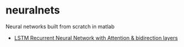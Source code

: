 # neuralnets
 Neural networks built from scratch in matlab

 - [LSTM Recurrent Neural Network with Attention & bidirection layers](rnngenerator/readme.md)
